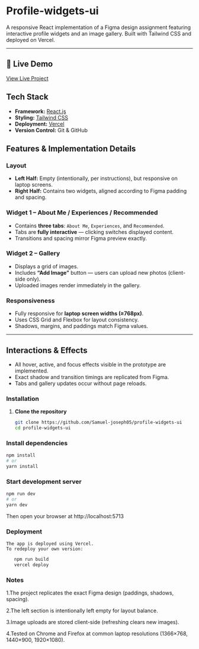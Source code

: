 # Profile-widgets-ui

A responsive React implementation of a Figma design assignment featuring interactive profile widgets and an image gallery. Built with Tailwind CSS and deployed on Vercel.


---
## 🔗 Live Demo
[View Live Project](https://profile-widgets-ui.vercel.app/)


## Tech Stack
- **Framework:** [React.js](https://Reactjs.org/) 
- **Styling:** [Tailwind CSS](https://tailwindcss.com/)
- **Deployment:** [Vercel](https://vercel.com/)
- **Version Control:** Git & GitHub

##  Features & Implementation Details
### Layout
- **Left Half:** Empty (intentionally, per instructions), but responsive on laptop screens.
- **Right Half:** Contains two widgets, aligned according to Figma padding and spacing.

### Widget 1 – About Me / Experiences / Recommended
- Contains **three tabs**: `About Me`, `Experiences`, and `Recommended`.
- Tabs are **fully interactive** — clicking switches displayed content.
- Transitions and spacing mirror Figma preview exactly.

### Widget 2 – Gallery
- Displays a grid of images.
- Includes **“Add Image”** button — users can upload new photos (client-side only).
- Uploaded images render immediately in the gallery.

### Responsiveness
- Fully responsive for **laptop screen widths (≥768px)**.
- Uses CSS Grid and Flexbox for layout consistency.
- Shadows, margins, and paddings match Figma values.

---

## Interactions & Effects
- All hover, active, and focus effects visible in the prototype are implemented.
- Exact shadow and transition timings are replicated from Figma.
- Tabs and gallery updates occur without page reloads.

 ### Installation
1. **Clone the repository**  
   ```bash
   git clone https://github.com/Samuel-joseph05/profile-widgets-ui
   cd profile-widgets-ui
### Install dependencies
 ```bash
npm install
# or
yarn install
```
### Start development server
 ```bash
npm run dev
# or
yarn dev
```

Then open your browser at http://localhost:5713   

### Deployment
    The app is deployed using Vercel.
    To redeploy your own version:
 ```bash
    npm run build
    vercel deploy
```

### Notes
 1.The project replicates the exact Figma design (paddings, shadows, spacing).

2.The left section is intentionally left empty for layout balance.

3.Image uploads are stored client-side (refreshing clears new images).

4.Tested on Chrome and Firefox at common laptop resolutions (1366×768, 1440×900, 1920×1080).
